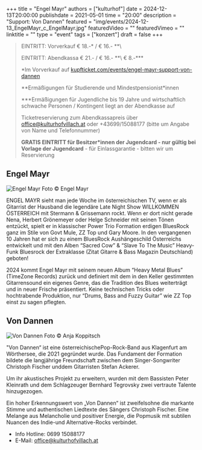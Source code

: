 +++
title = "Engel Mayr"
authors = ["kulturhof"]
date = 2024-12-13T20:00:00
publishdate = 2021-05-01
time = "20:00"
description = "Support: Von Dannen"
featured = "img/events/2024-12-13_EngelMayr_c_EngelMayr.jpg"
featuredVideo = ""
featuredVimeo = ""
linktitle = ""
type = "event"
tags = ["konzert"]
draft = false
+++

> EINTRITT: Vorverkauf € 18.-\* / € 16.- *\*\
> 
> EINTRITT: Abendkassa € 21.- / € 16.- *\*\ € 8.-\*\*\*
>
> \*Im Vorverkauf auf [kupfticket.com/events/engel-mayr-support-von-dannen](https://kupfticket.com/events/engel-mayr-support-von-dannen)
>
> \*\*Ermäßigungen für Studierende und Mindestpensionist\*innen
> 
> \*\*\*Ermäßigungen für Jugendliche bis 19 Jahre und wirtschaftlich schwache Personen / Kontingent liegt an der Abendkasse auf
>
> Ticketreservierung zum Abendkassapreis über office@kulturhofvillach.at oder +43699/15088177 (bitte um Angabe von Name und Telefonnummer) 
>
> **GRATIS EINTRITT für Besitzer\*innen der Jugendcard - nur gültig bei Vorlage der Jugendcard** - für Einlassgarantie - bitten wir um Reservierung

## Engel Mayr

![Engel Mayr](/img/events/2024-12-13_EngelMayr_c_EngelMayr.jpg)
Foto © Engel Mayr

ENGEL MAYR sieht man jede Woche im österreichischen TV, wenn er als Gitarrist der Hausband die legendäre Late Night Show WILLKOMMEN ÖSTERREICH mit Stermann & Grissemann rockt. Wenn er dort nicht gerade Nena, Herbert Grönemeyer oder Helge Schneider mit seinen Tönen entzückt, spielt er in klassischer Power Trio Formation erdigen BluesRock ganz im Stile von Govt Mule, ZZ Top und Gary Moore. In den vergangenen 10 Jahren hat er sich zu einem BluesRock Aushängeschild Österreichs entwickelt und mit den Alben “Sacred Cow” & “Slave To The Music” Heavy-Funk Bluesrock der Extraklasse (Zitat Gitarre & Bass Magazin Deutschland) geboten!

2024 kommt Engel Mayr mit seinem neuen Album “Heavy Metal Blues” (TimeZone Records) zurück und definiert mit dem in den Keller gestimmten Gitarrensound ein eigenes Genre, das die Tradition des Blues weiterträgt und in neuer Frische präsentiert. Keine technischen Tricks oder hochtrabende Produktion, nur “Drums, Bass and Fuzzy Guitar” wie ZZ Top einst zu sagen pflegten.

## Von Dannen

![Von Dannen](/img/events/2024-12-13_VonDannen_c_AnjaKoppitsch.jpg)
Foto © Anja Koppitsch

"Von Dannen“ ist eine österreichischePop-Rock-Band aus Klagenfurt am Wörthersee, die 2021 gegründet wurde. Das Fundament der Formation bildete die langjährige Freundschaft zwischen dem Singer-Songwriter Christoph Fischer unddem Gitarristen Stefan Ackerer.

Um ihr akustisches Projekt zu erweitern, wurden mit dem Bassisten Peter Kleinrath und dem Schlagzeuger Bernhard Tegrovsky zwei vertraute Talente hinzugezogen.

Ein hoher Erkennungswert von „Von Dannen“ ist zweifelsohne die markante Stimme und authentischen Liedtexte des Sängers Christoph Fischer. Eine Melange aus Melancholie und positiver Energie, die Popmusik mit subtilen Nuancen des Indie-und Alternative-Rocks verbindet.


- Info Hotline: 0699 15088177 
- E-Mail: office@kulturhofvillach.at
